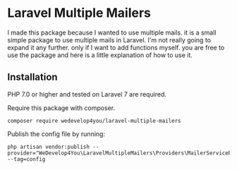 # Laravel Multiple Mailers

I made this package because I wanted to use multiple mails. it is a small simple package to use multiple mails in Laravel. I'm not really going to expand it any further. only if I want to add functions myself. you are free to use the package and here is a little explanation of how to use it.

## Installation
PHP 7.0 or higher and tested on Laravel 7 are required.

Require this package with composer.

```
composer require wedevelop4you/laravel-multiple-mailers
```

Publish the config file by running:

```
php artisan vendor:publish --provider="WeDevelop4You\LaravelMultipleMailers\Providers\MailerServiceProvider" --tag=config
```

